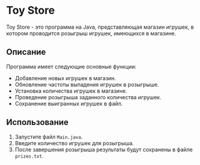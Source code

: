 # Toy Store

Toy Store - это программа на Java, представляющая магазин игрушек, в котором проводится розыгрыш игрушек, имеющихся в магазине.

## Описание

Программа имеет следующие основные функции:

- Добавление новых игрушек в магазин.
- Обновление частоты выпадения игрушек в розыгрыше.
- Установка количества игрушек в магазине.
- Проведение розыгрыша заданного количества игрушек.
- Сохранение выигранных игрушек в файл.

## Использование

1. Запустите файл `Main.java`.
2. Введите количество игрушек для розыгрыша.
3. После завершения розыгрыша результаты будут сохранены в файле `prizes.txt`.

